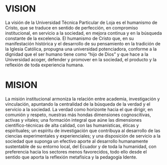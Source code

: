 # VISION

La visión de la Universidad Técnica Particular de Loja es el humanismo de Cristo, 
que se traduce en sentido de perfección, en compromiso institucional, en servicio 
a la sociedad, en mejora continua y en la búsqueda constante de la excelencia. 
El humanismo de Cristo que, en su manifestación histórica y el desarrollo de su 
pensamiento en la tradición de la Iglesia Católica, propugna una universidad 
potenciadora, conforme a la dignidad que el ser humano tiene como “hijo de Dios” 
y que hace a la Universidad acoger, defender y promover en la sociedad, el producto 
y la reflexión de toda experiencia humana.

# MISION 

La misión institucional armoniza la relación entre academia, investigación y 
vinculación, apuntando la centralidad de la búsqueda de la verdad y el servicio 
a la sociedad. La verdad como horizonte hacia el que dirigir, en comunión y 
respeto, nuestras más hondas dimensiones cognoscitivas, activas y vitales; una 
formación integral que aúne las dimensiones científico-técnicas de alta calidad, 
con las humanísticas, éticas y espirituales; un espíritu de investigación que 
contribuya al desarrollo de las ciencias experimentales y experienciales; y una 
disposición de servicio a la sociedad que suponga un efectivo aporte al desarrollo 
humanamente sustentable de su entorno local, del Ecuador y de toda la humanidad, 
con preferencia hacia los sectores menos favorecidos, todo ello desde el sentido 
que aporta la reflexión metafísica y la pedagogía Idente.

